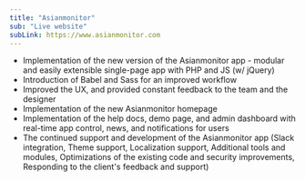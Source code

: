 ```yaml
---
title: "Asianmonitor"
sub: "Live website"
subLink: https://www.asianmonitor.com
---
```


- Implementation of the new version of the Asianmonitor app - modular and easily extensible single-page app with PHP and JS (w/ jQuery)
- Introduction of Babel and Sass for an improved workflow
- Improved the UX, and provided constant feedback to the team and the designer
- Implementation of the new Asianmonitor homepage
- Implementation of the help docs, demo page, and admin dashboard with real-time app control, news, and notifications for users
- The continued support and development of the Asianmonitor app (Slack integration, Theme support, Localization support, Additional tools and modules, Optimizations of the existing code and security improvements, Responding to the client's feedback and support)
